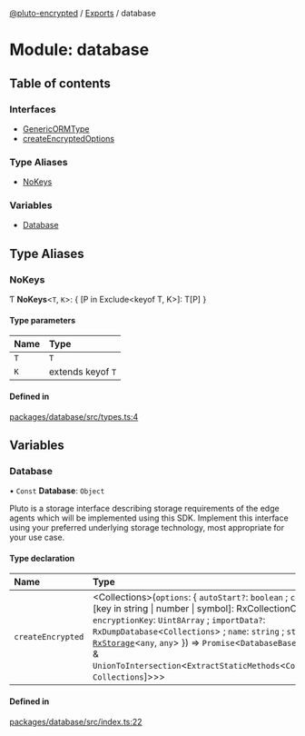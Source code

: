 [@pluto-encrypted](../README.md) / [Exports](../modules.md) / database

# Module: database

## Table of contents

### Interfaces

- [GenericORMType](../interfaces/database.GenericORMType.md)
- [createEncryptedOptions](../interfaces/database.createEncryptedOptions.md)

### Type Aliases

- [NoKeys](database.md#nokeys)

### Variables

- [Database](database.md#database)

## Type Aliases

### NoKeys

Ƭ **NoKeys**\<`T`, `K`\>: \{ [P in Exclude\<keyof T, K\>]: T[P] }

#### Type parameters

| Name | Type |
| :------ | :------ |
| `T` | `T` |
| `K` | extends keyof `T` |

#### Defined in

[packages/database/src/types.ts:4](https://github.com/atala-community-projects/pluto-encrypted/blob/8d4a2cf/packages/database/src/types.ts#L4)

## Variables

### Database

• `Const` **Database**: `Object`

Pluto is a storage interface describing storage requirements of the edge agents
which will be implemented using this SDK. Implement this interface using your
preferred underlying storage technology, most appropriate for your use case.

#### Type declaration

| Name | Type |
| :------ | :------ |
| `createEncrypted` | \<Collections\>(`options`: \{ `autoStart?`: `boolean` ; `collections`: \{ [key in string \| number \| symbol]: RxCollectionCreator\<any\> } ; `encryptionKey`: `Uint8Array` ; `importData?`: `RxDumpDatabase`\<`Collections`\> ; `name`: `string` ; `storage`: [`RxStorage`](../interfaces/encryption.RxStorage.md)\<`any`, `any`\>  }) => `Promise`\<`DatabaseBase`\<`Collections`\> & `UnionToIntersection`\<`ExtractStaticMethods`\<`Collections`[keyof `Collections`]\>\>\> |

#### Defined in

[packages/database/src/index.ts:22](https://github.com/atala-community-projects/pluto-encrypted/blob/8d4a2cf/packages/database/src/index.ts#L22)
